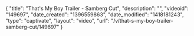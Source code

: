 {
    "title": "That's My Boy Trailer - Samberg Cut",
    "description": "",
    "videoid": "149697",
    "date_created": "1396559863",
    "date_modified": "1418181243",
    "type": "captivate",
    "layout": "video",
    "url": "\/v\/that-s-my-boy-trailer-samberg-cut\/149697"
}